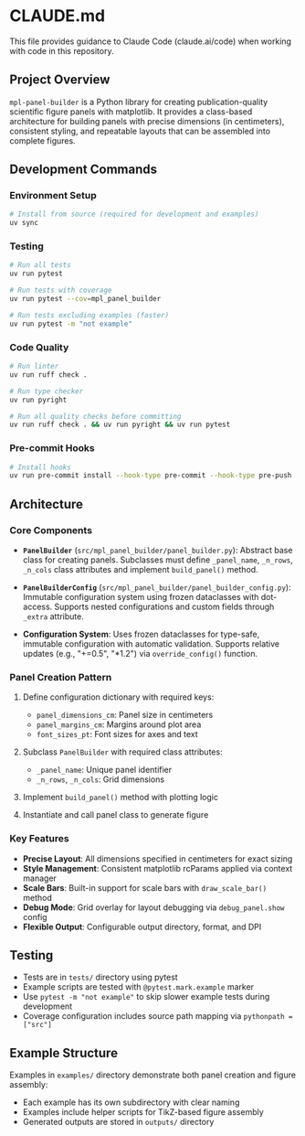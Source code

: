# CLAUDE.md

This file provides guidance to Claude Code (claude.ai/code) when working with code in this repository.

## Project Overview

`mpl-panel-builder` is a Python library for creating publication-quality scientific figure panels with matplotlib. It provides a class-based architecture for building panels with precise dimensions (in centimeters), consistent styling, and repeatable layouts that can be assembled into complete figures.

## Development Commands

### Environment Setup
```bash
# Install from source (required for development and examples)
uv sync
```

### Testing
```bash
# Run all tests
uv run pytest

# Run tests with coverage
uv run pytest --cov=mpl_panel_builder

# Run tests excluding examples (faster)
uv run pytest -m "not example"
```

### Code Quality
```bash
# Run linter
uv run ruff check .

# Run type checker
uv run pyright

# Run all quality checks before committing
uv run ruff check . && uv run pyright && uv run pytest
```

### Pre-commit Hooks
```bash
# Install hooks
uv run pre-commit install --hook-type pre-commit --hook-type pre-push
```

## Architecture

### Core Components

- **`PanelBuilder`** (`src/mpl_panel_builder/panel_builder.py`): Abstract base class for creating panels. Subclasses must define `_panel_name`, `_n_rows`, `_n_cols` class attributes and implement `build_panel()` method.

- **`PanelBuilderConfig`** (`src/mpl_panel_builder/panel_builder_config.py`): Immutable configuration system using frozen dataclasses with dot-access. Supports nested configurations and custom fields through `_extra` attribute.

- **Configuration System**: Uses frozen dataclasses for type-safe, immutable configuration with automatic validation. Supports relative updates (e.g., "+=0.5", "*1.2") via `override_config()` function.

### Panel Creation Pattern

1. Define configuration dictionary with required keys:
   - `panel_dimensions_cm`: Panel size in centimeters
   - `panel_margins_cm`: Margins around plot area  
   - `font_sizes_pt`: Font sizes for axes and text

2. Subclass `PanelBuilder` with required class attributes:
   - `_panel_name`: Unique panel identifier
   - `_n_rows`, `_n_cols`: Grid dimensions

3. Implement `build_panel()` method with plotting logic

4. Instantiate and call panel class to generate figure

### Key Features

- **Precise Layout**: All dimensions specified in centimeters for exact sizing
- **Style Management**: Consistent matplotlib rcParams applied via context manager
- **Scale Bars**: Built-in support for scale bars with `draw_scale_bar()` method
- **Debug Mode**: Grid overlay for layout debugging via `debug_panel.show` config
- **Flexible Output**: Configurable output directory, format, and DPI

## Testing

- Tests are in `tests/` directory using pytest
- Example scripts are tested with `@pytest.mark.example` marker
- Use `pytest -m "not example"` to skip slower example tests during development
- Coverage configuration includes source path mapping via `pythonpath = ["src"]`

## Example Structure

Examples in `examples/` directory demonstrate both panel creation and figure assembly:
- Each example has its own subdirectory with clear naming
- Examples include helper scripts for TikZ-based figure assembly
- Generated outputs are stored in `outputs/` directory
